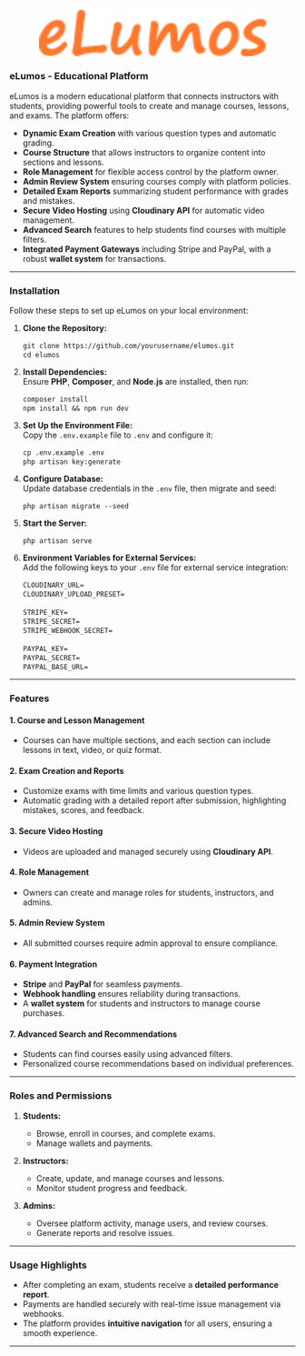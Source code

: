 <p align="center"><a href="https://laravel.com" target="_blank"><img src="https://github.com/Thomas-Emad/eLumos/blob/main/public/assets/images/logo.png?raw=true" width="400" alt="Laravel Logo"></a></p>

### **eLumos - Educational Platform**

eLumos is a modern educational platform that connects instructors with students, providing powerful tools to create and manage courses, lessons, and exams. The platform offers:

-   **Dynamic Exam Creation** with various question types and automatic grading.
-   **Course Structure** that allows instructors to organize content into sections and lessons.
-   **Role Management** for flexible access control by the platform owner.
-   **Admin Review System** ensuring courses comply with platform policies.
-   **Detailed Exam Reports** summarizing student performance with grades and mistakes.
-   **Secure Video Hosting** using **Cloudinary API** for automatic video management.
-   **Advanced Search** features to help students find courses with multiple filters.
-   **Integrated Payment Gateways** including Stripe and PayPal, with a robust **wallet system** for transactions.

* * * * *

### **Installation**

Follow these steps to set up eLumos on your local environment:

1.  **Clone the Repository:**
    ```
    git clone https://github.com/yourusername/elumos.git
    cd elumos
    ```

2.  **Install Dependencies:**\
    Ensure **PHP**, **Composer**, and **Node.js** are installed, then run:
    ```
    composer install
    npm install && npm run dev
    ```

4.  **Set Up the Environment File:**\
    Copy the `.env.example` file to `.env` and configure it:
    ```
    cp .env.example .env
    php artisan key:generate
    ```

5.  **Configure Database:**\
    Update database credentials in the `.env` file, then migrate and seed:
    ```
    php artisan migrate --seed
    ```

6.  **Start the Server:**
    ```
    php artisan serve
    ```

8.  **Environment Variables for External Services:**\
    Add the following keys to your `.env` file for external service integration:
    ```
    CLOUDINARY_URL=
    CLOUDINARY_UPLOAD_PRESET=

    STRIPE_KEY=
    STRIPE_SECRET=
    STRIPE_WEBHOOK_SECRET=

    PAYPAL_KEY=
    PAYPAL_SECRET=
    PAYPAL_BASE_URL=
    ```

* * * * *

### **Features**

#### **1\. Course and Lesson Management**

-   Courses can have multiple sections, and each section can include lessons in text, video, or quiz format.

#### **2\. Exam Creation and Reports**

-   Customize exams with time limits and various question types.
-   Automatic grading with a detailed report after submission, highlighting mistakes, scores, and feedback.

#### **3\. Secure Video Hosting**

-   Videos are uploaded and managed securely using **Cloudinary API**.

#### **4\. Role Management**

-   Owners can create and manage roles for students, instructors, and admins.

#### **5\. Admin Review System**

-   All submitted courses require admin approval to ensure compliance.

#### **6\. Payment Integration**

-   **Stripe** and **PayPal** for seamless payments.
-   **Webhook handling** ensures reliability during transactions.
-   A **wallet system** for students and instructors to manage course purchases.

#### **7\. Advanced Search and Recommendations**

-   Students can find courses easily using advanced filters.
-   Personalized course recommendations based on individual preferences.

* * * * *

### **Roles and Permissions**

1.  **Students:**

    -   Browse, enroll in courses, and complete exams.
    -   Manage wallets and payments.
2.  **Instructors:**

    -   Create, update, and manage courses and lessons.
    -   Monitor student progress and feedback.
3.  **Admins:**

    -   Oversee platform activity, manage users, and review courses.
    -   Generate reports and resolve issues.

* * * * *

### **Usage Highlights**

-   After completing an exam, students receive a **detailed performance report**.
-   Payments are handled securely with real-time issue management via webhooks.
-   The platform provides **intuitive navigation** for all users, ensuring a smooth experience.

* * * * *
